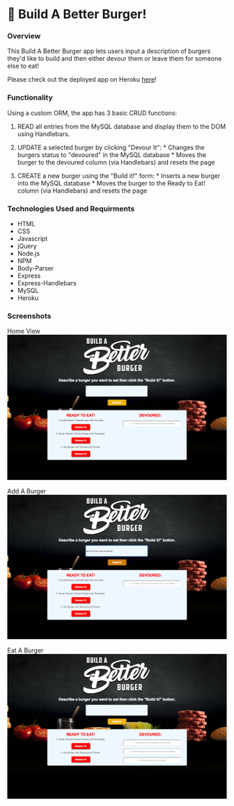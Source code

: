 # :hamburger: Build A Better Burger!

### Overview

This Build A Better Burger app lets users input a description of burgers they'd like to build and then either devour them or leave them for someone else to eat!

Please check out the deployed app on Heroku [here](https://shrouded-coast-56714.herokuapp.com/burgers)!


### Functionality

Using a custom ORM, the app has 3 basic CRUD functions:
  1. READ all entries from the MySQL database and display them to the DOM using Handlebars.

  2. UPDATE a selected burger by clicking "Devour It":
    * Changes the burgers status to "devoured" in the MySQL database
    * Moves the burger to the devoured column (via Handlebars) and resets the page

  3. CREATE a new burger using the "Build it!" form:
    * Inserts a new burger into the MySQL database
    * Moves the burger to the Ready to Eat! column (via Handlebars) and resets the page


### Technologies Used and Requirments

* HTML
* CSS
* Javascript
* jQuery
* Node.js
* NPM
* Body-Parser
* Express
* Express-Handlebars
* MySQL
* Heroku

### Screenshots

Home View
![Full Size](/screenshots/home.png)


Add A Burger
![Mobile Size](/screenshots/add.png)


Eat A Burger
![Mobile Size](/screenshots/eat.png)

